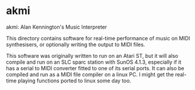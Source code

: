 # akmi
akmi: Alan Kennington's Music Interpreter

This directory contains software for real-time performance of music on MIDI synthesisers, or optionally writing the output to MIDI files.

This software was originally written to run on an Atari ST, but it will also compile and run on an SLC sparc station with SunOS 4.1.3, especially if it has a serial to MIDI converter fitted to one of its serial ports. It can also be compiled and run as a MIDI file compiler on a linux PC. I might get the real-time playing functions ported to linux some day too.
